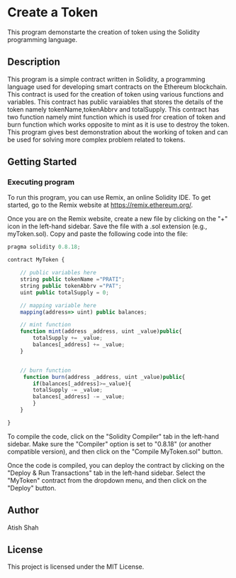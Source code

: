 # Create a Token
This program demonstarte the creation of token using the Solidity programming language.

## Description
This program is a simple contract written in Solidity, a programming language used for developing smart contracts on the Ethereum blockchain. This contract is used for the creation of token using various functions and variables. This contract has  public varaiables that stores the details of the token namely tokenName,tokenAbbrv and totalSupply. This contract has two function namely mint function  which is used fror creation of token  and burn function which works opposite to mint as it is use to destroy the token. This program gives best demonstration about the working of token and can be used for solving  more complex problem related to tokens.

## Getting Started

### Executing program

To run this program, you can use Remix, an online Solidity IDE. To get started, go to the Remix website at https://remix.ethereum.org/.

Once you are on the Remix website, create a new file by clicking on the "+" icon in the left-hand sidebar. Save the file with a .sol extension (e.g., myToken.sol). Copy and paste the following code into the file:

```javascript
pragma solidity 0.8.18;

contract MyToken {

    // public variables here
    string public tokenName ="PRATI";
    string public tokenAbbrv ="PAT";
    uint public totalSupply = 0;

    // mapping variable here
    mapping(address=> uint) public balances;

    // mint function
    function mint(address _address, uint _value)public{
        totalSupply += _value;
        balances[_address] += _value;
    }


    // burn function
     function burn(address _address, uint _value)public{
        if(balances[_address]>=_value){
        totalSupply -= _value;
        balances[_address] -= _value;
        }
    }

}
```

To compile the code, click on the "Solidity Compiler" tab in the left-hand sidebar. Make sure the "Compiler" option is set to "0.8.18" (or another compatible version), and then click on the "Compile MyToken.sol" button.

Once the code is compiled, you can deploy the contract by clicking on the "Deploy & Run Transactions" tab in the left-hand sidebar. Select the "MyToken" contract from the dropdown menu, and then click on the "Deploy" button.

## Author

Atish Shah

## License

This project is licensed under the MIT License.


